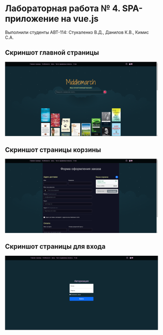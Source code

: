 # Лабораторная работа № 4. SPA-приложение на vue.js
Выполнили студенты АВТ-114: Стукаленко В.Д., Данилов К.В., Кимис С.А.
## Скриншот главной страницы
![alt text](homepage.png)
## Скриншот страницы корзины
![alt text](cart.png)
## Скриншот страницы для входа
![alt text](singin.png)